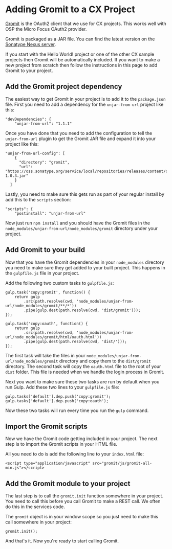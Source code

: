 # Adding Gromit to a CX Project

[Gromit](https://github.com/Gromit-Soft/gromit) is the OAuth2 client that we use for CX projects.  This works well with OSP the Micro Focus OAuth2 provider.

Gromit is packaged as a JAR file.  You can find the latest version on the [Sonatype Nexus server](https://oss.sonatype.org/#nexus-search;quick~gromit).  

If you start with the Hello World! project or one of the other CX sample projects then Gromit will be automatically included.  If you want to make a new project from scratch then follow the instructions in this page to add Gromit to your project.

## Add the Gromit project dependency

The easiest way to get Gromit in your project is to add it to the `package.json` file.  First you need to add a dependency for the `unjar-from-url` project like this:

```
"devDependencies": {
    "unjar-from-url": "1.1.1"
```

Once you have done that you need to add the configuration to tell the `unjar-from-url` plugin to get the Gromit JAR file and expand it into your project like this:

```
"unjar-from-url-config": [
    {
      "directory": "gromit",
      "url": "https://oss.sonatype.org/service/local/repositories/releases/content/org/gromitsoft/gromit/1.0.3/gromit-1.0.3.jar"
    }
  ]
```

Lastly, you need to make sure this gets run as part of your regular install by add this to the `scripts` section:

```
"scripts": {
    "postinstall": "unjar-from-url"
```

Now just run `npm install` and you should have the Gromit files in the `node_modules/unjar-from-url/node_modules/gromit` directory under your project.

## Add Gromit to your build

Now that you have the Gromit dependencies in your `node_modules` directory you need to make sure they get added to your built project.  This happens in the `gulpfile.js` file in your project.

Add the following two custom tasks to `gulpfile.js`:

```
gulp.task('copy:gromit', function() {
    return gulp
        .src(path.resolve(cwd, 'node_modules/unjar-from-url/node_modules/gromit/**/*'))
        .pipe(gulp.dest(path.resolve(cwd, 'dist/gromit')));
});

gulp.task('copy:oauth', function() {
    return gulp
        .src(path.resolve(cwd, 'node_modules/unjar-from-url/node_modules/gromit/html/oauth.html'))
        .pipe(gulp.dest(path.resolve(cwd, 'dist/')));
});
```

The first task will take the files in your `node_modules/unjar-from-url/node_modules/gromit` directory and copy them to the `dist/gromit` directory.  The second task will copy the `oauth.html` file to the root of your `dist` folder.  This file is needed when we handle the login process in Gromit.

Next you want to make sure these two tasks are run by default when you run Gulp.  Add these two lines to your `gulpfile.js` file:

```
gulp.tasks['default'].dep.push('copy:gromit');
gulp.tasks['default'].dep.push('copy:oauth');
```

Now these two tasks will run every time you run the `gulp` command.

## Import the Gromit scripts

Now we have the Gromit code getting included in your project.  The next step is to import the Gromit scripts in your HTML file.

All you need to do is add the following line to your `index.html` file:

```
<script type="application/javascript" src="gromit/js/gromit-all-min.js"></script>
```

## Add the Gromit module to your project

The last step is to call the `gromit.init` function somewhere in your project.  You need to call this before you call Gromit to make a REST call.  We often do this in the services code.  

The `gromit` object is in your window scope so you just need to make this call somewhere in your project:

```
gromit.init();
```

And that's it.  Now you're ready to start calling Gromit.